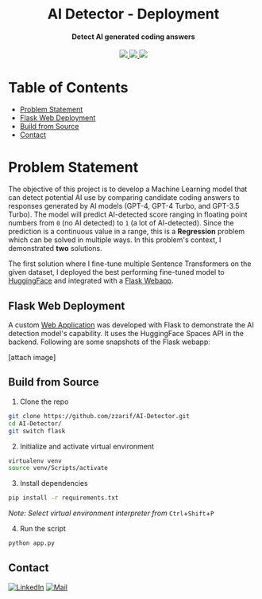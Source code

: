 <h1 align="center">
  <br>
  AI Detector - Deployment
  <br>
</h1>

<h4 align="center">Detect AI generated coding answers</h4>

<p align="center">
  <a href="https://github.com/zzarif/AI-Detector">
    <img src="https://img.shields.io/github/last-commit/zzarif/AI-Detector">
  </a>
  <a href="https://multilabel-scifi-tags-classifier.vercel.app">
    <img src="https://img.shields.io/badge/live-vercel-red.svg">
  </a>
  <a href="https://opensource.org/licenses/MIT">
    <img src="https://img.shields.io/badge/license-MIT-yellow.svg">
  </a>
</p>

# Table of Contents

<ul>
  <li><a href="#problem-statement">Problem Statement</a></li>
  <li><a href="#flask-web-deployment">Flask Web Deployment</a></li>
  <li><a href="#build-from-source">Build from Source</a></li>
  <li><a href="#contact">Contact</a></li>
</ul>

# Problem Statement

The objective of this project is to develop a Machine Learning model that can detect potential AI use by comparing candidate coding answers to responses generated by AI models (GPT-4, GPT-4 Turbo, and GPT-3.5 Turbo). The model will predict AI-detected score ranging in floating point numbers from `0` (no AI detected) to `1` (a lot of AI-detected). Since the prediction is a continuous value in a range, this is a **Regression** problem which can be solved in multiple ways. In this problem's context, I demonstrated **two** solutions.

The first solution where I fine-tune multiple Sentence Transformers on the given dataset, I deployed the best performing fine-tuned model to [HuggingFace](https://huggingface.co/spaces/zzarif/AI-Detector) and integrated with a [Flask Webapp](https://ai-detector-scopic.vercel.app/).

## Flask Web Deployment

A custom [Web Application](https://ai-detector-scopic.vercel.app/) was developed with Flask to demonstrate the AI detection model's capability. It uses the HuggingFace Spaces API in the backend. Following are some snapshots of the Flask webapp:

[attach image]

## Build from Source

1. Clone the repo

```bash
git clone https://github.com/zzarif/AI-Detector.git
cd AI-Detector/
git switch flask
```

2. Initialize and activate virtual environment

```bash
virtualenv venv
source venv/Scripts/activate
```

3. Install dependencies

```bash
pip install -r requirements.txt
```

_Note: Select virtual environment interpreter from_ `Ctrl`+`Shift`+`P`

4. Run the script

```bash
python app.py
```

## Contact

[![LinkedIn](https://img.shields.io/badge/LinkedIn-0077B5?logo=linkedin&logoColor=white)](https://www.linkedin.com/in/zibran-zarif-amio-b82717263/) [![Mail](https://img.shields.io/badge/Gmail-EA4335?logo=gmail&logoColor=fff)](mailto:zibran.zarif.amio@gmail.com)
